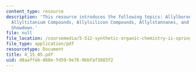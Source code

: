 ```yaml
---
content_type: resource
description: 'This resource introduces the following topics: Allylboron Compounds,
  Allyltitanium Compounds, Allylsilicon Compounds, Allylstannanes, and Allylmetal
  Showdown.'
file: null
file_location: /coursemedia/5-512-synthetic-organic-chemistry-ii-spring-2005/d8aaffeb860efd599e769bbfaf3883f2_4_15_05.pdf
file_type: application/pdf
resourcetype: Document
title: 4_15_05.pdf
uid: d8aaffeb-860e-fd59-9e76-9bbfaf3883f2
---
```

